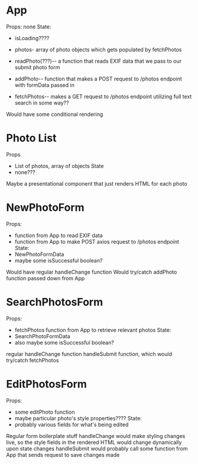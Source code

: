 # App

Props: none
State: 
- isLoading????
- photos- array of photo objects which gets populated by fetchPhotos


- readPhoto(???)-- a function that reads EXIF data that we pass to our submit photo form
- addPhoto-- function that makes a POST request to /photos endpoint with formData passed in
- fetchPhotos-- makes a GET request to /photos endpoint utilizing full text search in some way??

Would have some conditional rendering

# Photo List

Props
- List of photos, array of objects
State
- none???

Maybe a presentational component that just renders HTML for each photo

# NewPhotoForm

Props: 
- function from App to read EXIF data
- function from App to make POST axios request to /photos endpoint
State:
- NewPhotoFormData
- maybe some isSuccessful boolean?

Would have regular handleChange function
Would try/catch addPhoto function passed down from App

# SearchPhotosForm

Props:
- fetchPhotos function from App to retrieve relevant photos
State:
- SearchPhotoFormData
- also maybe some isSuccessful boolean?

regular handleChange function
handleSubmit function, which would try/catch fetchPhotos

# EditPhotosForm

Props:
- some editPhoto function
- maybe particular photo's style properties????
State:
- probably various fields for what's being edited

Regular form boilerplate stuff
handleChange would make styling changes live, so the style
fields in the rendered HTML would change dynamically upon state changes
handleSubmit would probably call some function from App that sends
request to save changes made